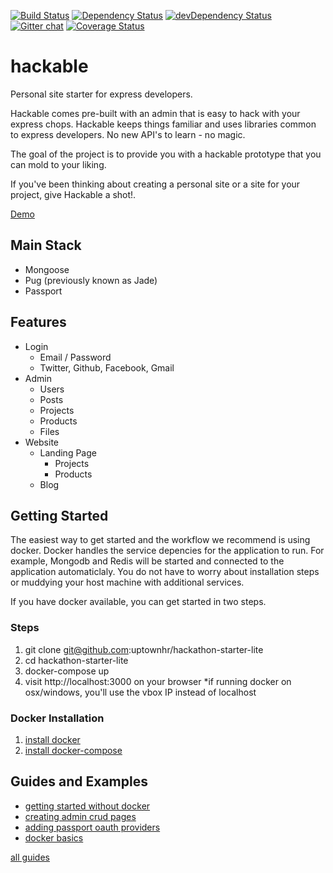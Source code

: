 [![Build Status](https://travis-ci.org/uptownhr/hackathon-starter-lite.svg)](https://travis-ci.org/uptownhr/hackathon-starter-lite)
[![Dependency Status](https://david-dm.org/uptownhr/hackathon-starter-lite.svg)](https://david-dm.org/uptownhr/hackathon-starter-lite)
[![devDependency Status](https://david-dm.org/uptownhr/hackathon-starter-lite/dev-status.svg)](https://david-dm.org/uptownhr/hackathon-starter-lite)
[![Gitter chat](https://badges.gitter.im/uptownhr/hackathon-starter-lite.png)](https://gitter.im/uptownhr/hackathon-starter-lite)
[![Coverage Status](https://coveralls.io/repos/github/uptownhr/hackathon-starter-lite/badge.svg?branch=master)](https://coveralls.io/github/uptownhr/hackathon-starter-lite?branch=master)

# hackable
Personal site starter for express developers.

Hackable comes pre-built with an admin that is easy to hack with your express chops. Hackable keeps things familiar and uses libraries common to express developers. No new API's to learn - no magic. 

The goal of the project is to provide you with a hackable prototype that you can mold to your liking.

If you've been thinking about creating a personal site or a site for your project, give Hackable a shot!.

[Demo](http://hackable.penguin.ws)

## Main Stack
- Mongoose
- Pug (previously known as Jade)
- Passport

## Features
- Login
  - Email / Password
  - Twitter, Github, Facebook, Gmail
- Admin
  - Users
  - Posts
  - Projects
  - Products
  - Files
- Website
  - Landing Page
    - Projects
    - Products
  - Blog

## Getting Started
The easiest way to get started and the workflow we recommend is using docker. Docker handles the service depencies for the application to run. For example, Mongodb and Redis will be started and connected to the application automaticlaly. You do not have to worry about installation steps or muddying your host machine with additional services. 

If you have docker available, you can get started in two steps.

### Steps
1. git clone git@github.com:uptownhr/hackathon-starter-lite
2. cd hackathon-starter-lite
3. docker-compose up
4. visit http://localhost:3000 on your browser *if running docker on osx/windows, you'll use the vbox IP instead of localhost

### Docker Installation
1. [install docker](https://docs.docker.com/engine/installation/)
2. [install docker-compose](https://docs.docker.com/compose/install/)

## Guides and Examples
- [getting started without docker](docs/getting-started-without-docker.md)
- [creating admin crud pages](docs/crud.md)
- [adding passport oauth providers](docs/passport.md)
- [docker basics](docs/docker.md)

[all guides](docs)
